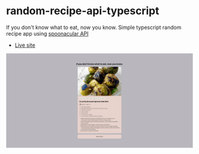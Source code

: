 # random-recipe-api-typescript

If you don't know what to eat, now you know. Simple typescript random recipe app using [spoonacular API](https://spoonacular.com/food-api)

- [Live site](https://benevolent-tarsier-24cc2b.netlify.app/)

![](./Screenshot.png)
